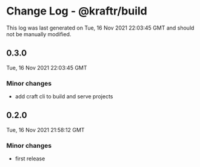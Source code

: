 # Change Log - @kraftr/build

This log was last generated on Tue, 16 Nov 2021 22:03:45 GMT and should not be manually modified.

## 0.3.0
Tue, 16 Nov 2021 22:03:45 GMT

### Minor changes

- add craft cli to build and serve projects

## 0.2.0
Tue, 16 Nov 2021 21:58:12 GMT

### Minor changes

- first release


